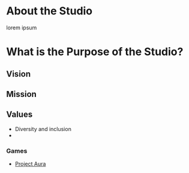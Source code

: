 
# About the Studio

lorem ipsum

# What is the Purpose of the Studio?

## Vision

## Mission

## Values
- Diversity and inclusion
-

### Games
- [Project Aura](<./PrivateNotes/PrivateProjects/Project Aura/Project Aura.md>)
